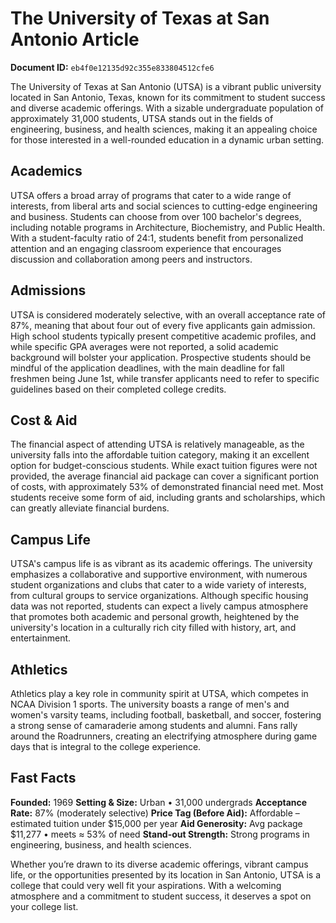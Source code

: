 # The University of Texas at San Antonio Article

**Document ID:** `eb4f0e12135d92c355e833804512cfe6`

The University of Texas at San Antonio (UTSA) is a vibrant public university located in San Antonio, Texas, known for its commitment to student success and diverse academic offerings. With a sizable undergraduate population of approximately 31,000 students, UTSA stands out in the fields of engineering, business, and health sciences, making it an appealing choice for those interested in a well-rounded education in a dynamic urban setting.

## Academics
UTSA offers a broad array of programs that cater to a wide range of interests, from liberal arts and social sciences to cutting-edge engineering and business. Students can choose from over 100 bachelor's degrees, including notable programs in Architecture, Biochemistry, and Public Health. With a student-faculty ratio of 24:1, students benefit from personalized attention and an engaging classroom experience that encourages discussion and collaboration among peers and instructors.

## Admissions
UTSA is considered moderately selective, with an overall acceptance rate of 87%, meaning that about four out of every five applicants gain admission. High school students typically present competitive academic profiles, and while specific GPA averages were not reported, a solid academic background will bolster your application. Prospective students should be mindful of the application deadlines, with the main deadline for fall freshmen being June 1st, while transfer applicants need to refer to specific guidelines based on their completed college credits.

## Cost & Aid
The financial aspect of attending UTSA is relatively manageable, as the university falls into the affordable tuition category, making it an excellent option for budget-conscious students. While exact tuition figures were not provided, the average financial aid package can cover a significant portion of costs, with approximately 53% of demonstrated financial need met. Most students receive some form of aid, including grants and scholarships, which can greatly alleviate financial burdens.

## Campus Life
UTSA's campus life is as vibrant as its academic offerings. The university emphasizes a collaborative and supportive environment, with numerous student organizations and clubs that cater to a wide variety of interests, from cultural groups to service organizations. Although specific housing data was not reported, students can expect a lively campus atmosphere that promotes both academic and personal growth, heightened by the university's location in a culturally rich city filled with history, art, and entertainment.

## Athletics
Athletics play a key role in community spirit at UTSA, which competes in NCAA Division 1 sports. The university boasts a range of men's and women's varsity teams, including football, basketball, and soccer, fostering a strong sense of camaraderie among students and alumni. Fans rally around the Roadrunners, creating an electrifying atmosphere during game days that is integral to the college experience.

## Fast Facts
**Founded:** 1969
**Setting & Size:** Urban • 31,000 undergrads
**Acceptance Rate:** 87% (moderately selective)
**Price Tag (Before Aid):** Affordable – estimated tuition under $15,000 per year
**Aid Generosity:** Avg package $11,277 • meets ≈ 53% of need
**Stand-out Strength:** Strong programs in engineering, business, and health sciences.

Whether you’re drawn to its diverse academic offerings, vibrant campus life, or the opportunities presented by its location in San Antonio, UTSA is a college that could very well fit your aspirations. With a welcoming atmosphere and a commitment to student success, it deserves a spot on your college list.
